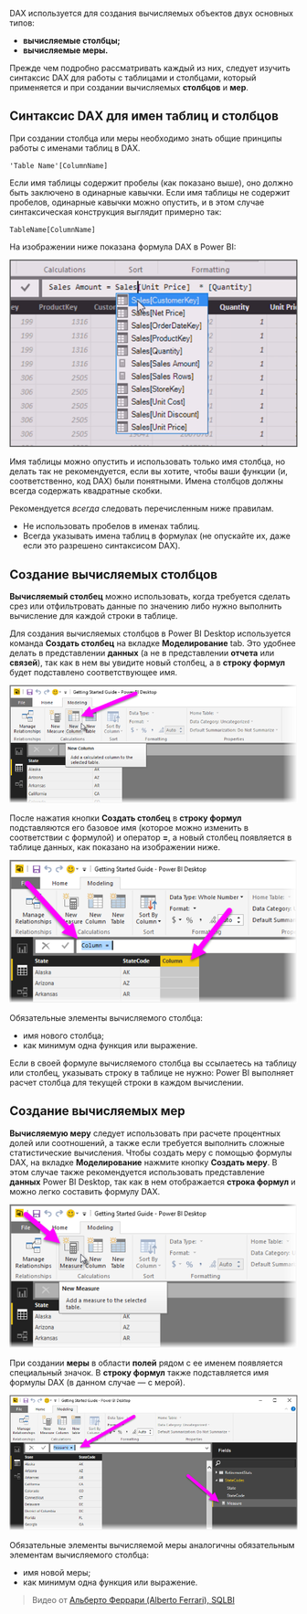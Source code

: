 DAX используется для создания вычисляемых объектов двух основных типов:

* **вычисляемые столбцы;**
* **вычисляемые меры.**

Прежде чем подробно рассматривать каждый из них, следует изучить синтаксис DAX для работы с таблицами и столбцами, который применяется и при создании вычисляемых **столбцов** и **мер**.

## <a name="dax-table-and-column-name-syntax"></a>Синтаксис DAX для имен таблиц и столбцов
При создании столбца или меры необходимо знать общие принципы работы с именами таблиц в DAX.

    'Table Name'[ColumnName]

Если имя таблицы содержит пробелы (как показано выше), оно должно быть заключено в одинарные кавычки. Если имя таблицы не содержит пробелов, одинарные кавычки можно опустить, и в этом случае синтаксическая конструкция выглядит примерно так:

    TableName[ColumnName]

На изображении ниже показана формула DAX в Power BI:

![](media/7-2-dax-calculation-types/dax-calc-types_1.png)

Имя таблицы можно опустить и использовать только имя столбца, но делать так не рекомендуется, если вы хотите, чтобы ваши функции (и, соответственно, код DAX) были понятными. Имена столбцов должны всегда содержать квадратные скобки.

Рекомендуется *всегда* следовать перечисленным ниже правилам.

* Не использовать пробелов в именах таблиц.
* Всегда указывать имена таблиц в формулах (не опускайте их, даже если это разрешено синтаксисом DAX).

## <a name="creating-calculated-columns"></a>Создание вычисляемых столбцов
**Вычисляемый столбец** можно использовать, когда требуется сделать срез или отфильтровать данные по значению либо нужно выполнить вычисление для каждой строки в таблице.

Для создания вычисляемых столбцов в Power BI Desktop используется команда **Создать столбец** на вкладке **Моделирование** tab. Это удобнее делать в представлении **данных** (а не в представлении **отчета** или **связей**), так как в нем вы увидите новый столбец, а в **строку формул** будет подставлено соответствующее имя.

![](media/7-2-dax-calculation-types/dax-calc-types_2a.png)

После нажатия кнопки **Создать столбец** в **строку формул** подставляются его базовое имя (которое можно изменить в соответствии с формулой) и оператор **=**, а новый столбец появляется в таблице данных, как показано на изображении ниже.

![](media/7-2-dax-calculation-types/dax-calc-types_3.png)

Обязательные элементы вычисляемого столбца:

* имя нового столбца;
* как минимум одна функция или выражение.

Если в своей формуле вычисляемого столбца вы ссылаетесь на таблицу или столбец, указывать строку в таблице не нужно: Power BI выполняет расчет столбца для текущей строки в каждом вычислении.

## <a name="creating-calculated-measures"></a>Создание вычисляемых мер
**Вычисляемую меру** следует использовать при расчете процентных долей или соотношений, а также если требуется выполнить сложные статистические вычисления. Чтобы создать меру с помощью формулы DAX, на вкладке **Моделирование** нажмите кнопку **Создать меру**. В этом случае также рекомендуется использовать представление **данных** Power BI Desktop, так как в нем отображается **строка формул** и можно легко составить формулу DAX.

![](media/7-2-dax-calculation-types/dax-calc-types_4.png)

При создании **меры** в области **полей** рядом с ее именем появляется специальный значок. В **строку формул** также подставляется имя формулы DAX (в данном случае — с мерой).

![](media/7-2-dax-calculation-types/dax-calc-types_5.png)

Обязательные элементы вычисляемой меры аналогичны обязательным элементам вычисляемого столбца:

* имя новой меры;
* как минимум одна функция или выражение.

> Видео от [Альберто Феррари (Alberto Ferrari), SQLBI](http://www.sqlbi.com/learning-dax/?utm_source=powerbi&utm_medium=marketing&utm_campaign=after-summit)
> 
> 

